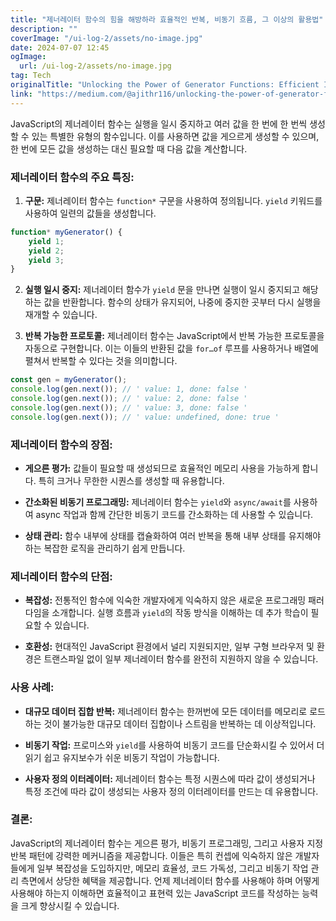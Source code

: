 ```yaml
---
title: "제너레이터 함수의 힘을 해방하라 효율적인 반복, 비동기 흐름, 그 이상의 활용법"
description: ""
coverImage: "/ui-log-2/assets/no-image.jpg"
date: 2024-07-07 12:45
ogImage: 
  url: /ui-log-2/assets/no-image.jpg
tag: Tech
originalTitle: "Unlocking the Power of Generator Functions: Efficient Iteration, Asynchronous Flows, and Beyond"
link: "https://medium.com/@ajithr116/unlocking-the-power-of-generator-functions-efficient-iteration-asynchronous-flows-and-beyond-51ab87008ecf"
---
```



JavaScript의 제너레이터 함수는 실행을 일시 중지하고 여러 값을 한 번에 한 번씩 생성할 수 있는 특별한 유형의 함수입니다. 이를 사용하면 값을 게으르게 생성할 수 있으며, 한 번에 모든 값을 생성하는 대신 필요할 때 다음 값을 계산합니다.

### 제너레이터 함수의 주요 특징:

1. **구문:** 제너레이터 함수는 `function*` 구문을 사용하여 정의됩니다. `yield` 키워드를 사용하여 일련의 값들을 생성합니다.

```javascript
function* myGenerator() {
    yield 1;
    yield 2;
    yield 3;
}
```

<!-- ui-log 수평형 -->
<ins class="adsbygoogle"
  style="display:block"
  data-ad-client="ca-pub-4877378276818686"
  data-ad-slot="9743150776"
  data-ad-format="auto"
  data-full-width-responsive="true"></ins>
  <script>
  (adsbygoogle = window.adsbygoogle || []).push({});
  </script>

2. **실행 일시 중지:** 제너레이터 함수가 `yield` 문을 만나면 실행이 일시 중지되고 해당하는 값을 반환합니다. 함수의 상태가 유지되어, 나중에 중지한 곳부터 다시 실행을 재개할 수 있습니다.

3. **반복 가능한 프로토콜:** 제너레이터 함수는 JavaScript에서 반복 가능한 프로토콜을 자동으로 구현합니다. 이는 이들의 반환된 값을 `for…of` 루프를 사용하거나 배열에 펼쳐서 반복할 수 있다는 것을 의미합니다.

```javascript
const gen = myGenerator();
console.log(gen.next()); // ' value: 1, done: false '
console.log(gen.next()); // ' value: 2, done: false '
console.log(gen.next()); // ' value: 3, done: false '
console.log(gen.next()); // ' value: undefined, done: true '
```

### 제너레이터 함수의 장점:

<!-- ui-log 수평형 -->
<ins class="adsbygoogle"
  style="display:block"
  data-ad-client="ca-pub-4877378276818686"
  data-ad-slot="9743150776"
  data-ad-format="auto"
  data-full-width-responsive="true"></ins>
  <script>
  (adsbygoogle = window.adsbygoogle || []).push({});
  </script>

- **게으른 평가:** 값들이 필요할 때 생성되므로 효율적인 메모리 사용을 가능하게 합니다. 특히 크거나 무한한 시퀀스를 생성할 때 유용합니다.

- **간소화된 비동기 프로그래밍:** 제너레이터 함수는 `yield`와 `async/await`를 사용하여 async 작업과 함께 간단한 비동기 코드를 간소화하는 데 사용할 수 있습니다.

- **상태 관리:** 함수 내부에 상태를 캡슐화하여 여러 반복을 통해 내부 상태를 유지해야 하는 복잡한 로직을 관리하기 쉽게 만듭니다.

### 제너레이터 함수의 단점:

- **복잡성:** 전통적인 함수에 익숙한 개발자에게 익숙하지 않은 새로운 프로그래밍 패러다임을 소개합니다. 실행 흐름과 `yield`의 작동 방식을 이해하는 데 추가 학습이 필요할 수 있습니다.

<!-- ui-log 수평형 -->
<ins class="adsbygoogle"
  style="display:block"
  data-ad-client="ca-pub-4877378276818686"
  data-ad-slot="9743150776"
  data-ad-format="auto"
  data-full-width-responsive="true"></ins>
  <script>
  (adsbygoogle = window.adsbygoogle || []).push({});
  </script>

- **호환성:** 현대적인 JavaScript 환경에서 널리 지원되지만, 일부 구형 브라우저 및 환경은 트랜스파일 없이 일부 제너레이터 함수를 완전히 지원하지 않을 수 있습니다.

### 사용 사례:

- **대규모 데이터 집합 반복:** 제너레이터 함수는 한꺼번에 모든 데이터를 메모리로 로드하는 것이 불가능한 대규모 데이터 집합이나 스트림을 반복하는 데 이상적입니다.

- **비동기 작업:** 프로미스와 `yield`를 사용하여 비동기 코드를 단순화시킬 수 있어서 더 읽기 쉽고 유지보수가 쉬운 비동기 작업이 가능합니다.

<!-- ui-log 수평형 -->
<ins class="adsbygoogle"
  style="display:block"
  data-ad-client="ca-pub-4877378276818686"
  data-ad-slot="9743150776"
  data-ad-format="auto"
  data-full-width-responsive="true"></ins>
  <script>
  (adsbygoogle = window.adsbygoogle || []).push({});
  </script>

- **사용자 정의 이터레이터:** 제너레이터 함수는 특정 시퀀스에 따라 값이 생성되거나 특정 조건에 따라 값이 생성되는 사용자 정의 이터레이터를 만드는 데 유용합니다.

### 결론:

JavaScript의 제너레이터 함수는 게으른 평가, 비동기 프로그래밍, 그리고 사용자 지정 반복 패턴에 강력한 메커니즘을 제공합니다. 이들은 특히 컨셉에 익숙하지 않은 개발자들에게 일부 복잡성을 도입하지만, 메모리 효율성, 코드 가독성, 그리고 비동기 작업 관리 측면에서 상당한 혜택을 제공합니다. 언제 제너레이터 함수를 사용해야 하며 어떻게 사용해야 하는지 이해하면 효율적이고 표현력 있는 JavaScript 코드를 작성하는 능력을 크게 향상시킬 수 있습니다.